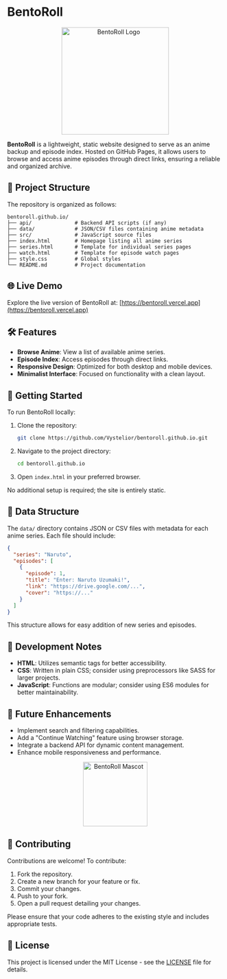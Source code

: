 # BentoRoll

<p align="center">
  <a href="https://bentoroll.vercel.app" target="_blank" rel="noopener noreferrer">
    <img src="https://i.ibb.co/nMSqnNjf/Bento-Roll.png" alt="BentoRoll Logo" width="250" />
  </a>
</p>


**BentoRoll** is a lightweight, static website designed to serve as an anime backup and episode index. Hosted on GitHub Pages, it allows users to browse and access anime episodes through direct links, ensuring a reliable and organized archive.

## 📂 Project Structure

The repository is organized as follows:

```
bentoroll.github.io/
├── api/              # Backend API scripts (if any)
├── data/             # JSON/CSV files containing anime metadata
├── src/              # JavaScript source files
├── index.html        # Homepage listing all anime series
├── series.html       # Template for individual series pages
├── watch.html        # Template for episode watch pages
├── style.css         # Global styles
└── README.md         # Project documentation
```

## 🌐 Live Demo

Explore the live version of BentoRoll at: [https://bentoroll.vercel.app](https://bentoroll.vercel.app)

## 🛠️ Features

* **Browse Anime**: View a list of available anime series.
* **Episode Index**: Access episodes through direct links.
* **Responsive Design**: Optimized for both desktop and mobile devices.
* **Minimalist Interface**: Focused on functionality with a clean layout.

## 🚀 Getting Started

To run BentoRoll locally:

1. Clone the repository:

   ```bash
   git clone https://github.com/Vystelior/bentoroll.github.io.git
   ```

2. Navigate to the project directory:

   ```bash
   cd bentoroll.github.io
   ```

3. Open `index.html` in your preferred browser.

No additional setup is required; the site is entirely static.

## 📁 Data Structure

The `data/` directory contains JSON or CSV files with metadata for each anime series. Each file should include:

```json
{
  "series": "Naruto",
  "episodes": [
    {
      "episode": 1,
      "title": "Enter: Naruto Uzumaki!",
      "link": "https://drive.google.com/...",
      "cover": "https://..."
    }
  ]
}
```

This structure allows for easy addition of new series and episodes.

## 🧪 Development Notes

* **HTML**: Utilizes semantic tags for better accessibility.
* **CSS**: Written in plain CSS; consider using preprocessors like SASS for larger projects.
* **JavaScript**: Functions are modular; consider using ES6 modules for better maintainability.

## 📌 Future Enhancements

* Implement search and filtering capabilities.
* Add a "Continue Watching" feature using browser storage.
* Integrate a backend API for dynamic content management.
* Enhance mobile responsiveness and performance.

<p align="center">
  <img src="https://i.ibb.co/9HQ8GPYv/image.png" alt="BentoRoll Mascot" width="150" />
</p>

## 🤝 Contributing

Contributions are welcome! To contribute:

1. Fork the repository.
2. Create a new branch for your feature or fix.
3. Commit your changes.
4. Push to your fork.
5. Open a pull request detailing your changes.

Please ensure that your code adheres to the existing style and includes appropriate tests.

## 📄 License

This project is licensed under the MIT License - see the [LICENSE](LICENSE) file for details.
